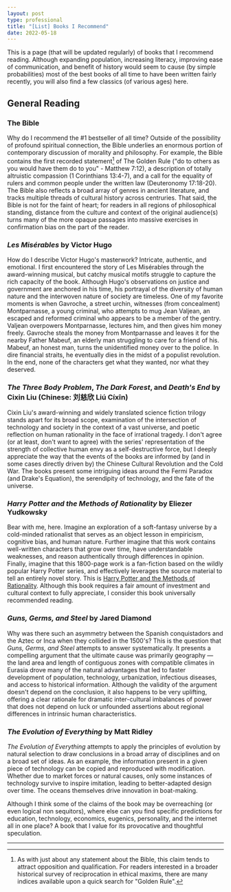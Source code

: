 ```yaml
---
layout: post
type: professional
title: "[List] Books I Recommend"
date: 2022-05-18
---
```


This is a page (that will be updated regularly) of books that I recommend reading. Although expanding population, increasing literacy, improving ease of communication, and benefit of history would seem to cause (by simple probabilities) most of the best books of all time to have been written fairly recently, you will also find a few classics (of various ages) here.

## General Reading

### The Bible
Why do I recommend the #1 bestseller of all time? Outside of the possibility of profound spiritual connection, the Bible underlies an enormous portion of contemporary discussion of morality and philosophy. For example, the Bible contains the first recorded statement[^GoldenRule] of The Golden Rule ("do to others as you would have them do to you" - Matthew 7:12), a description of totally altruistic compassion (1 Corinthians 13:4-7), and a call for the equality of rulers and common people under the written law (Deuteronomy 17:18-20). The Bible also reflects a broad array of genres in ancient literature, and tracks multiple threads of cultural history across centruries. That said, the Bible is not for the faint of heart; for readers in all regions of philosophical standing, distance from the culture and context of the original audience(s) turns many of the more opaque passages into massive exercises in confirmation bias on the part of the reader.

[^GoldenRule]: As with just about any statement about the Bible, this claim tends to attract opposition and qualification. For readers interested in a broader historical survey of reciprocation in ethical maxims, there are many indices available upon a quick search for "Golden Rule".

### *Les Misérables* by Victor Hugo
How do I describe Victor Hugo's masterwork? Intricate, authentic, and emotional. I first encountered the story of Les Misérables through the award-winning musical, but catchy musical motifs struggle to capture the rich capacity of the book. Although Hugo's observations on justice and government are anchored in his time, his portrayal of the diversity of human nature and the interwoven nature of society are timeless. One of my favorite moments is when Gavroche, a street urchin, witnesses (from concealment) Montparnasse, a young criminal, who attempts to mug Jean Valjean, an escaped and reformed criminal who appears to be a member of the gentry. Valjean overpowers Montparnasse, lectures him, and then gives him money freely. Gavroche steals the money from Montparnasse and leaves it for the nearby Father Mabeuf, an elderly man struggling to care for a friend of his. Mabeuf, an honest man, turns the unidentified money over to the police. In dire financial straits, he eventually dies in the midst of a populist revolution. In the end, none of the characters get what they wanted, nor what they deserved.

### *The Three Body Problem*, *The Dark Forest*, and *Death's End* by Cixin Liu (Chinese: 刘慈欣 Liú Cíxīn)
Cixin Liu's award-winning and widely translated science fiction trilogy stands apart for its broad scope, examination of the intersection of technology and society in the context of a vast universe, and poetic reflection on human rationality in the face of irrational tragedy. I don't agree (or at least, don't want to agree) with the series' representation of the strength of collective human envy as a self-destructive force, but I deeply appreciate the way that the events of the books are informed by (and in some cases directly driven by) the Chinese Cultural Revolution and the Cold War. The books present some intriguing ideas around the Fermi Paradox (and Drake's Equation), the serendipity of technology, and the fate of the universe.

### *Harry Potter and the Methods of Rationality* by Eliezer Yudkowsky
Bear with me, here. Imagine an exploration of a soft-fantasy universe by a cold-minded rationalist that serves as an object lesson in empiricism, cognitive bias, and human nature. Further imagine that this work contains well-written characters that grow over time, have understandable weaknesses, and reason authentically through differences in opinion. Finally, imagine that this 1800-page work is a fan-fiction based on the wildly popular Harry Potter series, and effectively leverages the source material to tell an entirely novel story. This is [Harry Potter and the Methods of Rationality](http://www.hpmor.com/). Although this book requires a fair amount of investment and cultural context to fully appreciate, I consider this book universally recommended reading.

### *Guns, Germs, and Steel* by Jared Diamond
Why was there such an asymmetry between the Spanish conquistadors and the Aztec or Inca when they collided in the 1500's? This is the question that *Guns, Germs, and Steel* attempts to answer systematically. It presents a compelling argument that the ultimate cause was primarily geography — the land area and length of contiguous zones with compatible climates in Eurasia drove many of the natural advantages that led to faster development of population, technology, urbanization, infectious diseases, and access to historical information. Although the validity of the argument doesn't depend on the conclusion, it also happens to be very uplifting, offering a clear rationale for dramatic inter-cultural imbalances of power that does not depend on luck or unfounded assertions about regional differences in intrinsic human characteristics.

### *The Evolution of Everything* by Matt Ridley
*The Evolution of Everything* attempts to apply the principles of evolution by natural selection to draw conclusions in a broad array of disciplines and on a broad set of ideas. As an example, the information present in a given piece of technology can be copied and reproduced with modification. Whether due to market forces or natural causes, only some instances of technology survive to inspire imitation, leading to better-adapted design over time. The oceans themselves drive innovation in boat-making.

Although I think some of the claims of the book may be overreaching (or even logical non sequitors), where else can you find specific predictions for education, technology, economics, eugenics, personality, and the internet all in one place? A book that I value for its provocative and thoughtful speculation.

---

